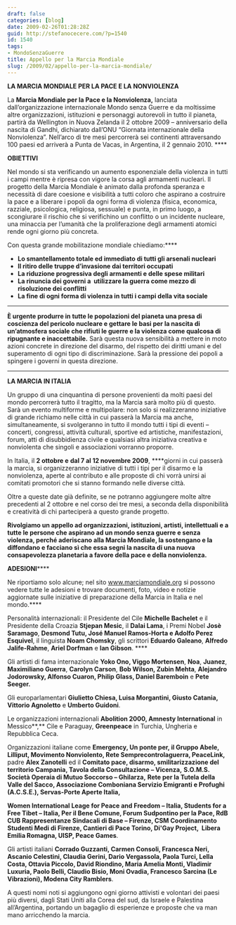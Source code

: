 ```yaml
---
draft: false
categories: [blog]
date: 2009-02-26T01:28:28Z
guid: http://stefanocecere.com/?p=1540
id: 1540
tags:
- MondoSenzaGuerre
title: Appello per la Marcia Mondiale
slug: /2009/02/appello-per-la-marcia-mondiale/
---
```


**LA MARCIA MONDIALE PER LA PACE E LA NONVIOLENZA**

La **Marcia Mondiale per la Pace e la Nonviolenza,** lanciata  dall’organizzazione internazionale Mondo senza Guerre e da moltissime altre organizzazioni, istituzioni e personaggi autorevoli in tutto il pianeta, partirà da Wellington in Nuova Zelanda il 2 ottobre 2009 – anniversario della nascita di Gandhi, dichiarato dall’ONU “Giornata internazionale della Nonviolenza”. Nell’arco di tre mesi percorrerà sei continenti attraversando 100 paesi ed arriverà a Punta de Vacas, in Argentina, il 2 gennaio 2010. ****

**OBIETTIVI**

Nel mondo si sta verificando un aumento esponenziale della violenza in tutti i campi mentre è ripresa con vigore la corsa agli armamenti nucleari. Il progetto della Marcia Mondiale è animato dalla profonda speranza e necessità di dare coesione e visibilità a tutti coloro che aspirano a costruire la pace e a liberare i popoli da ogni forma di violenza (fisica, economica, razziale, psicologica, religiosa, sessuale) e punta, in primo luogo, a scongiurare il rischio che si verifichino un conflitto o un incidente nucleare, una minaccia per l’umanità che la proliferazione degli armamenti atomici rende ogni giorno più concreta.

Con questa grande mobilitazione mondiale chiediamo:****

- **Lo smantellamento totale ed immediato di tutti gli arsenali nucleari** 
- **Il ritiro delle truppe d’invasione dai territori occupati** 
- **La riduzione progressiva degli armamenti e delle spese militari** 
- **La rinuncia dei governi a  utilizzare la guerra come mezzo di risoluzione dei conflitti**
- **La fine di ogni forma di violenza in tutti i campi della vita sociale**

****

**È urgente produrre in tutte le popolazioni del pianeta una presa di coscienza del pericolo nucleare e gettare le basi per la nascita di un’atmosfera sociale che rifiuti le guerre e la violenza come qualcosa di ripugnante e inaccettabile.** Sarà questa nuova sensibilità a mettere in moto  azioni concrete in direzione del disarmo, del rispetto dei diritti umani e del superamento di ogni tipo di discriminazione. Sarà la pressione dei popoli a spingere i governi in questa direzione.

****

**LA MARCIA IN ITALIA**

Un gruppo di una cinquantina di persone provenienti da molti paesi del mondo percorrerà tutto il tragitto, ma la Marcia sarà molto più di questo. Sarà un evento multiforme e multipolare: non solo si realizzeranno iniziative di grande richiamo nelle città in cui passerà la Marcia ma anche, simultaneamente, si svolgeranno in tutto il mondo tutti i tipi di eventi – concerti, congressi, attività culturali, sportive ed artistiche, manifestazioni, forum, atti di disubbidienza civile e qualsiasi altra iniziativa creativa e nonviolenta che singoli e associazioni vorranno proporre.

In Italia, il **2 ottobre e** **dal 7 al 12 novembre 2009**, ****giorni in cui passerà la marcia, si organizzeranno iniziative di tutti i tipi per il disarmo e la nonviolenza, aperte al contributo e alle proposte di chi vorrà unirsi ai comitati promotori che si stanno formando nelle diverse città.

Oltre a queste date già definite, se ne potranno aggiungere molte altre precedenti al 2 ottobre e nel corso dei tre mesi, a seconda della disponibilità e creatività di chi parteciperà a questo grande progetto.

**Rivolgiamo un appello ad organizzazioni, istituzioni, artisti, intellettuali e a tutte le persone che aspirano ad un mondo senza guerre e senza violenza, perché aderiscano alla Marcia Mondiale, la sostengano e la diffondano e facciano sì che essa segni la nascita di una nuova consapevolezza planetaria a favore della pace e della nonviolenza.**

**ADESIONI******

Ne riportiamo solo alcune; nel sito <span>www.marciamondiale.org</span> si possono vedere tutte le adesioni e trovare documenti, foto, video e notizie aggiornate sulle iniziative di preparazione della Marcia in Italia e nel mondo.****

Personalità internazionali: il Presidente del Cile **Michelle Bachelet** e il Presidente della Croazia **Stjepan Mesic**, il **Dalai Lama**, i Premi Nobel **Josè Saramago**, **Desmond Tutu, José Manuel Ramos-Horta e Adolfo Perez Esquivel**, il linguista **Noam Chomsky**, gli scrittori **Eduardo Galeano**, **Alfredo** **Jalife-Rahme**, **Ariel Dorfman** e **Ian Gibson**. ****

Gli artisti di fama internazionale **Yoko Ono, Viggo Mortensen**, **Noa**, **Juanez**, **Maximiliano Guerra**, **Carolyn Carson**, **Bob Wilson, Zubin Mehta**, **Alejandro Jodorowsky, Alfonso Cuaron, Philip Glass, Daniel Baremboin** e **Pete Seeger.**

Gli europarlamentari **Giulietto Chiesa, Luisa Morgantini, Giusto Catania,** **Vittorio Agnoletto** e **Umberto Guidoni**.

Le organizzazioni internazionali **Abolition 2000, Amnesty International** in Messico**,** Cile e Paraguay, **Greenpeace** in Turchia, Ungheria e Repubblica Ceca.

Organizzazioni italiane come **Emergency, Un ponte per, il Gruppo Abele, Lilliput, Movimento Nonviolento, Rete Semprecontrolaguerra, PeaceLink,** padre **Alex Zanotelli** ed il **Comitato pace, disarmo, smilitarizzazione del territorio Campania, Tavola della Consultazione – Vicenza,** <span></span>**S.O.M.S. Società Operaia di Mutuo Soccorso – Ghilarza,** <span></span>**Rete per la Tutela della Valle del Sacco, Associazione Comboniana Servizio Emigranti e Profughi (A.C.S.E.), Servas-Porte Aperte Italia,**

**Women International Leage for Peace and Freedom – Italia, Students for a Free Tibet – Italia, Per il Bene Comune, Forum Sudpontino per la Pace, RdB CUB Rappresentanze Sindacali di Base – Firenze, CSM Coordinamento Studenti Medi di Firenze, Cantieri di Pace Torino, Di'Gay Project,  Libera Emilia Romagna, UISP, Peace Games**.

Gli artisti italiani **Corrado Guzzanti, Carmen Consoli, Francesca Neri, Ascanio Celestini, Claudia Gerini, Dario Vergassola, Paola Turci, Lella Costa, Ottavia Piccolo, David Riondino, Maria Amelia Monti, Vladimir Luxuria, Paolo Belli, Claudio Bisio, Moni Ovadia, Francesco Sarcina (Le Vibrazioni), Modena City Ramblers**.

A questi nomi noti si aggiungono ogni giorno attivisti e volontari dei paesi più diversi, dagli Stati Uniti alla Corea del sud, da Israele e Palestina all’Argentina, portando un bagaglio di esperienze e proposte che va man mano arricchendo la marcia.